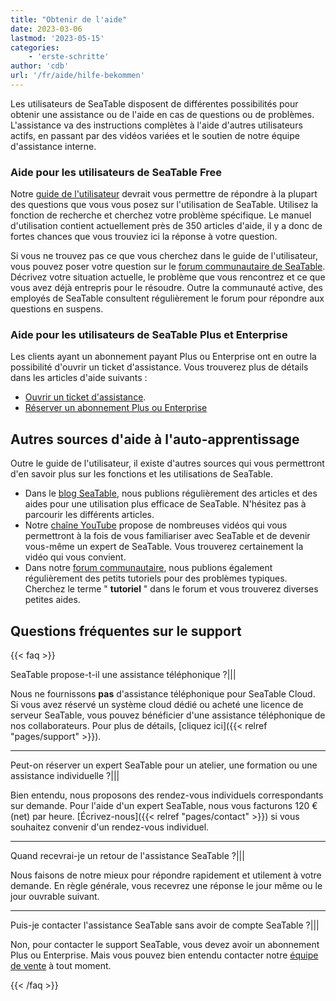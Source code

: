 ```yaml
---
title: "Obtenir de l'aide"
date: 2023-03-06
lastmod: '2023-05-15'
categories:
    - 'erste-schritte'
author: 'cdb'
url: '/fr/aide/hilfe-bekommen'
---
```


Les utilisateurs de SeaTable disposent de différentes possibilités pour obtenir une assistance ou de l'aide en cas de questions ou de problèmes. L'assistance va des instructions complètes à l'aide d'autres utilisateurs actifs, en passant par des vidéos variées et le soutien de notre équipe d'assistance interne.

### Aide pour les utilisateurs de SeaTable Free

Notre [guide de l'utilisateur](/fr/docs/) devrait vous permettre de répondre à la plupart des questions que vous vous posez sur l'utilisation de SeaTable. Utilisez la fonction de recherche et cherchez votre problème spécifique. Le manuel d'utilisation contient actuellement près de 350 articles d'aide, il y a donc de fortes chances que vous trouviez ici la réponse à votre question.

Si vous ne trouvez pas ce que vous cherchez dans le guide de l'utilisateur, vous pouvez poser votre question sur le [forum communautaire de SeaTable](https://forum.seatable.io). Décrivez votre situation actuelle, le problème que vous rencontrez et ce que vous avez déjà entrepris pour le résoudre. Outre la communauté active, des employés de SeaTable consultent régulièrement le forum pour répondre aux questions en suspens.

### Aide pour les utilisateurs de SeaTable Plus et Enterprise

Les clients ayant un abonnement payant Plus ou Enterprise ont en outre la possibilité d'ouvrir un ticket d'assistance. Vous trouverez plus de détails dans les articles d'aide suivants :

- [Ouvrir un ticket d'assistance](https://seatable.io/fr/docs/teamverwaltung/ein-support-ticket-eroeffnen/).
- [Réserver un abonnement Plus ou Enterprise](https://seatable.io/fr/docs/abo-abrechnung/plus-oder-enterprise-abonnement-buchen/)

## Autres sources d'aide à l'auto-apprentissage

Outre le guide de l'utilisateur, il existe d'autres sources qui vous permettront d'en savoir plus sur les fonctions et les utilisations de SeaTable.

- Dans le [blog SeaTable](/fr/blog), nous publions régulièrement des articles et des aides pour une utilisation plus efficace de SeaTable. N'hésitez pas à parcourir les différents articles.
- Notre [chaîne YouTube](https://youtube.com/seatable) propose de nombreuses vidéos qui vous permettront à la fois de vous familiariser avec SeaTable et de devenir vous-même un expert de SeaTable. Vous trouverez certainement la vidéo qui vous convient.
- Dans notre [forum communautaire](https://forum.seatable.io), nous publions également régulièrement des petits tutoriels pour des problèmes typiques. Cherchez le terme " **tutoriel** " dans le forum et vous trouverez diverses petites aides.

## Questions fréquentes sur le support

{{< faq >}}

SeaTable propose-t-il une assistance téléphonique ?|||

Nous ne fournissons **pas** d'assistance téléphonique pour SeaTable Cloud. Si vous avez réservé un système cloud dédié ou acheté une licence de serveur SeaTable, vous pouvez bénéficier d'une assistance téléphonique de nos collaborateurs. Pour plus de détails, [cliquez ici]({{< relref "pages/support" >}}).

---

Peut-on réserver un expert SeaTable pour un atelier, une formation ou une assistance individuelle ?|||

Bien entendu, nous proposons des rendez-vous individuels correspondants sur demande. Pour l'aide d'un expert SeaTable, nous vous facturons 120 € (net) par heure. [Écrivez-nous]({{< relref "pages/contact" >}}) si vous souhaitez convenir d'un rendez-vous individuel.

---

Quand recevrai-je un retour de l'assistance SeaTable ?|||

Nous faisons de notre mieux pour répondre rapidement et utilement à votre demande. En règle générale, vous recevrez une réponse le jour même ou le jour ouvrable suivant.

---

Puis-je contacter l'assistance SeaTable sans avoir de compte SeaTable ?|||

Non, pour contacter le support SeaTable, vous devez avoir un abonnement Plus ou Enterprise. Mais vous pouvez bien entendu contacter notre [équipe de vente](mailto:sales@seatable.io) à tout moment.

{{< /faq >}}
